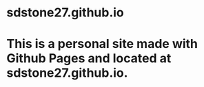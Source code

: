 # sdstone27.github.io

# This is a personal site made with Github Pages and located at sdstone27.github.io.
